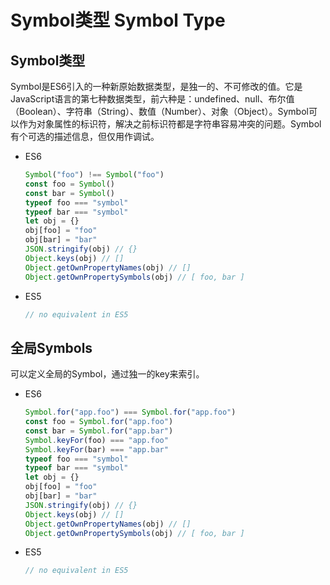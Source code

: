 # Symbol类型 Symbol Type

## Symbol类型

Symbol是ES6引入的一种新原始数据类型，是独一的、不可修改的值。它是JavaScript语言的第七种数据类型，前六种是：undefined、null、布尔值（Boolean）、字符串（String）、数值（Number）、对象（Object）。Symbol可以作为对象属性的标识符，解决之前标识符都是字符串容易冲突的问题。Symbol有个可选的描述信息，但仅用作调试。

- ES6

	```js
	Symbol("foo") !== Symbol("foo")
	const foo = Symbol()
	const bar = Symbol()
	typeof foo === "symbol"
	typeof bar === "symbol"
	let obj = {}
	obj[foo] = "foo"
	obj[bar] = "bar"
	JSON.stringify(obj) // {}
	Object.keys(obj) // []
	Object.getOwnPropertyNames(obj) // []
	Object.getOwnPropertySymbols(obj) // [ foo, bar ]
	```


- ES5

	```js
	// no equivalent in ES5
	```

## 全局Symbols

可以定义全局的Symbol，通过独一的key来索引。

- ES6

	```js
	Symbol.for("app.foo") === Symbol.for("app.foo")
	const foo = Symbol.for("app.foo")
	const bar = Symbol.for("app.bar")
	Symbol.keyFor(foo) === "app.foo"
	Symbol.keyFor(bar) === "app.bar"
	typeof foo === "symbol"
	typeof bar === "symbol"
	let obj = {}
	obj[foo] = "foo"
	obj[bar] = "bar"
	JSON.stringify(obj) // {}
	Object.keys(obj) // []
	Object.getOwnPropertyNames(obj) // []
	Object.getOwnPropertySymbols(obj) // [ foo, bar ]
	```


- ES5

	```js
	// no equivalent in ES5
	```
